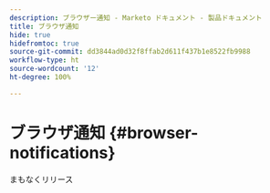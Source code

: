 ```yaml
---
description: ブラウザー通知 - Marketo ドキュメント - 製品ドキュメント
title: ブラウザ通知
hide: true
hidefromtoc: true
source-git-commit: dd3844ad0d32f8ffab2d611f437b1e8522fb9988
workflow-type: ht
source-wordcount: '12'
ht-degree: 100%

---
```


# ブラウザ通知 {#browser-notifications}

まもなくリリース
